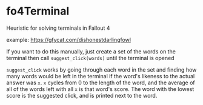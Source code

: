 # fo4Terminal
Heuristic for solving terminals in Fallout 4

example: https://gfycat.com/dishonestdarlingfowl

If you want to do this manually, just create a set of the words on the terminal then call `suggest_click(words)` until the terminal is opened

`suggest_click` works by going through each word in the set and finding how many words would be left in the terminal if the word's likeness to the actual answer was `x`. `x` cycles from 0 to the length of the word, and the average of all of the words left with all `x` is that word's score. The word with the lowest score is the suggested click, and is printed next to the word.
